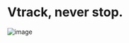 # Vtrack, never stop.
![image](https://github.com/harlet-victorien/Vtrack/blob/master/image_2025-03-20_150749491.png)

